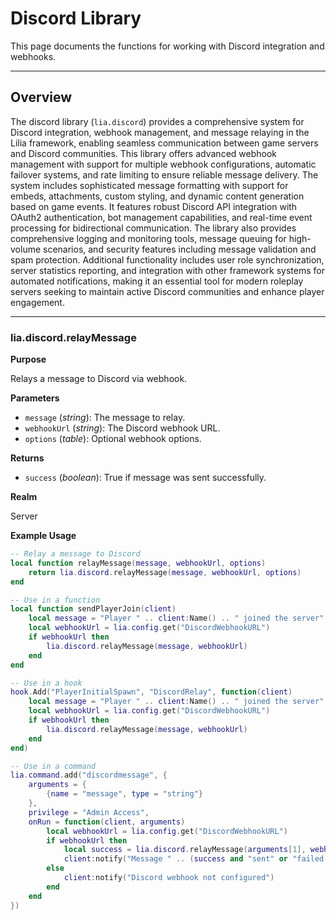 # Discord Library

This page documents the functions for working with Discord integration and webhooks.

---

## Overview

The discord library (`lia.discord`) provides a comprehensive system for Discord integration, webhook management, and message relaying in the Lilia framework, enabling seamless communication between game servers and Discord communities. This library offers advanced webhook management with support for multiple webhook configurations, automatic failover systems, and rate limiting to ensure reliable message delivery. The system includes sophisticated message formatting with support for embeds, attachments, custom styling, and dynamic content generation based on game events. It features robust Discord API integration with OAuth2 authentication, bot management capabilities, and real-time event processing for bidirectional communication. The library also provides comprehensive logging and monitoring tools, message queuing for high-volume scenarios, and security features including message validation and spam protection. Additional functionality includes user role synchronization, server statistics reporting, and integration with other framework systems for automated notifications, making it an essential tool for modern roleplay servers seeking to maintain active Discord communities and enhance player engagement.

---

### lia.discord.relayMessage

**Purpose**

Relays a message to Discord via webhook.

**Parameters**

* `message` (*string*): The message to relay.
* `webhookUrl` (*string*): The Discord webhook URL.
* `options` (*table*): Optional webhook options.

**Returns**

* `success` (*boolean*): True if message was sent successfully.

**Realm**

Server

**Example Usage**

```lua
-- Relay a message to Discord
local function relayMessage(message, webhookUrl, options)
    return lia.discord.relayMessage(message, webhookUrl, options)
end

-- Use in a function
local function sendPlayerJoin(client)
    local message = "Player " .. client:Name() .. " joined the server"
    local webhookUrl = lia.config.get("DiscordWebhookURL")
    if webhookUrl then
        lia.discord.relayMessage(message, webhookUrl)
    end
end

-- Use in a hook
hook.Add("PlayerInitialSpawn", "DiscordRelay", function(client)
    local message = "Player " .. client:Name() .. " joined the server"
    local webhookUrl = lia.config.get("DiscordWebhookURL")
    if webhookUrl then
        lia.discord.relayMessage(message, webhookUrl)
    end
end)

-- Use in a command
lia.command.add("discordmessage", {
    arguments = {
        {name = "message", type = "string"}
    },
    privilege = "Admin Access",
    onRun = function(client, arguments)
        local webhookUrl = lia.config.get("DiscordWebhookURL")
        if webhookUrl then
            local success = lia.discord.relayMessage(arguments[1], webhookUrl)
            client:notify("Message " .. (success and "sent" or "failed to send"))
        else
            client:notify("Discord webhook not configured")
        end
    end
})
```